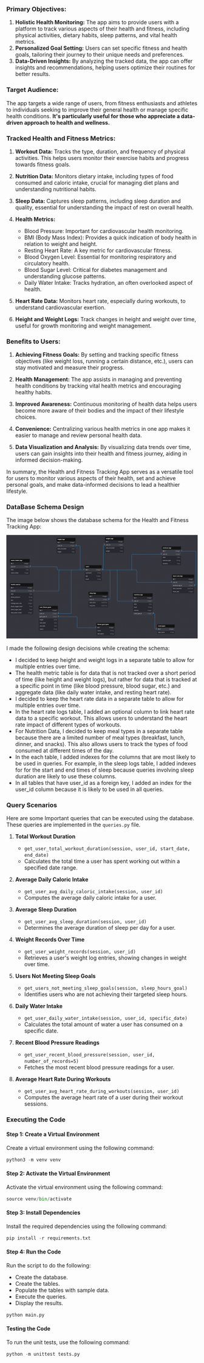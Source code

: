 ### Primary Objectives:
1. **Holistic Health Monitoring:** The app aims to provide users with a platform to track various aspects of their health and fitness, including physical activities, dietary habits, sleep patterns, and vital health metrics.
2. **Personalized Goal Setting:** Users can set specific fitness and health goals, tailoring their journey to their unique needs and preferences.
3. **Data-Driven Insights:** By analyzing the tracked data, the app can offer insights and recommendations, helping users optimize their routines for better results.

### Target Audience:
The app targets a wide range of users, from fitness enthusiasts and athletes to individuals seeking to improve their general health or manage specific health conditions. **It's particularly useful for those who appreciate a data-driven approach to health and wellness.**

### Tracked Health and Fitness Metrics:

1. **Workout Data:** Tracks the type, duration, and frequency of physical activities. This helps users monitor their exercise habits and progress towards fitness goals.
   
2. **Nutrition Data:** Monitors dietary intake, including types of food consumed and caloric intake, crucial for managing diet plans and understanding nutritional habits.

3. **Sleep Data:** Captures sleep patterns, including sleep duration and quality, essential for understanding the impact of rest on overall health.

4. **Health Metrics:**
   - Blood Pressure: Important for cardiovascular health monitoring.
   - BMI (Body Mass Index): Provides a quick indication of body health in relation to weight and height.
   - Resting Heart Rate: A key metric for cardiovascular fitness.
   - Blood Oxygen Level: Essential for monitoring respiratory and circulatory health.
   - Blood Sugar Level: Critical for diabetes management and understanding glucose patterns.
   - Daily Water Intake: Tracks hydration, an often overlooked aspect of health.

5. **Heart Rate Data:** Monitors heart rate, especially during workouts, to understand cardiovascular exertion.

6. **Height and Weight Logs:** Track changes in height and weight over time, useful for growth monitoring and weight management.

### Benefits to Users:

1. **Achieving Fitness Goals:** By setting and tracking specific fitness objectives (like weight loss, running a certain distance, etc.), users can stay motivated and measure their progress.

2. **Health Management:** The app assists in managing and preventing health conditions by tracking vital health metrics and encouraging healthy habits.

3. **Improved Awareness:** Continuous monitoring of health data helps users become more aware of their bodies and the impact of their lifestyle choices.

4. **Convenience:** Centralizing various health metrics in one app makes it easier to manage and review personal health data.

5. **Data Visualization and Analysis:** By visualizing data trends over time, users can gain insights into their health and fitness journey, aiding in informed decision-making.

In summary, the Health and Fitness Tracking App serves as a versatile tool for users to monitor various aspects of their health, set and achieve personal goals, and make data-informed decisions to lead a healthier lifestyle.


### DataBase Schema Design

The image below shows the database schema for the Health and Fitness Tracking App:

![Database Schema](db_schema.png)

I made the following design decisions while creating the schema:

- I decided to keep height and weight logs in a separate table to allow for multiple entries over time.
- The health metric table is for data that is not tracked over a short period of time (like height and weight logs), but rather for data that is tracked at a specific point in time (like blood pressure, blood sugar, etc.) and aggregate data (like daily water intake, and resting heart rate).
- I decided to keep the heart rate data in a separate table to allow for multiple entries over time.
- In the heart rate logs table, I added an optional column to link heart rate data to a specific workout. This allows users to understand the heart rate impact of different types of workouts.
- For Nutrition Data, I decided to keep meal types in a separate table because there are a limited number of meal types (breakfast, lunch, dinner, and snacks). This also allows users to track the types of food consumed at different times of the day.
- In the each table, I added indexes for the columns that are most likely to be used in queries. For example, in the sleep logs table, I added indexes for for the start and end times of sleep because queries involving sleep duration are likely to use these columns.
- In all tables that have user_id as a foreign key, I added an index for the user_id column because it is likely to be used in all queries.



### Query Scenarios
Here are some Important queries that can be executed using the database. These queries are implemented in the `queries.py` file.

1. **Total Workout Duration**
   - `get_user_total_workout_duration(session, user_id, start_date, end_date)`
   - Calculates the total time a user has spent working out within a specified date range.

2. **Average Daily Caloric Intake**
   - `get_user_avg_daily_caloric_intake(session, user_id)`
   - Computes the average daily caloric intake for a user.

3. **Average Sleep Duration**
   - `get_user_avg_sleep_duration(session, user_id)`
   - Determines the average duration of sleep per day for a user.

4. **Weight Records Over Time**
   - `get_user_weight_records(session, user_id)`
   - Retrieves a user's weight log entries, showing changes in weight over time.

5. **Users Not Meeting Sleep Goals**
   - `get_users_not_meeting_sleep_goals(session, sleep_hours_goal)`
   - Identifies users who are not achieving their targeted sleep hours.

6. **Daily Water Intake**
   - `get_user_daily_water_intake(session, user_id, specific_date)`
   - Calculates the total amount of water a user has consumed on a specific date.

7. **Recent Blood Pressure Readings**
   - `get_user_recent_blood_pressure(session, user_id, number_of_records=5)`
   - Fetches the most recent blood pressure readings for a user.

8. **Average Heart Rate During Workouts**
   - `get_user_avg_heart_rate_during_workouts(session, user_id)`
   - Computes the average heart rate of a user during their workout sessions.


### Executing the Code

#### Step 1: Create a Virtual Environment
Create a virtual environment using the following command:

```python
python3 -m venv venv
```

#### Step 2: Activate the Virtual Environment
Activate the virtual environment using the following command:

```python
source venv/bin/activate
```

#### Step 3: Install Dependencies
Install the required dependencies using the following command:

```python
pip install -r requirements.txt
```

#### Step 4: Run the Code
Run the script to do the following:
- Create the database.
- Create the tables.
- Populate the tables with sample data.
- Execute the queries.
- Display the results.

```python
python main.py
```

#### Testing the Code
To run the unit tests, use the following command:

```python
python -m unittest tests.py
```